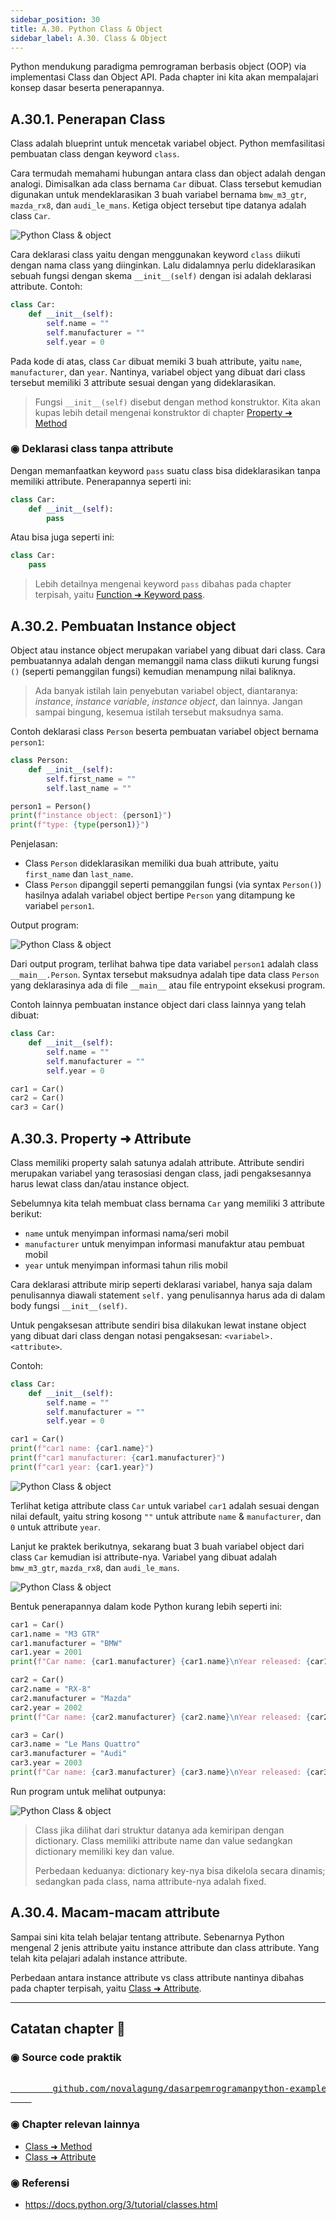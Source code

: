 ```yaml
---
sidebar_position: 30
title: A.30. Python Class & Object
sidebar_label: A.30. Class & Object
---
```


Python mendukung paradigma pemrograman berbasis object (OOP) via implementasi Class dan Object API. Pada chapter ini kita akan mempalajari konsep dasar beserta penerapannya.

## A.30.1. Penerapan Class

Class adalah blueprint untuk mencetak variabel object. Python memfasilitasi pembuatan class dengan keyword `class`.

Cara termudah memahami hubungan antara class dan object adalah dengan analogi. Dimisalkan ada class bernama `Car` dibuat. Class tersebut kemudian digunakan untuk mendeklarasikan 3 buah variabel bernama `bmw_m3_gtr`, `mazda_rx8`, dan `audi_le_mans`. Ketiga object tersebut tipe datanya adalah class `Car`.

![Python Class & object](img/class-object-1.png)

Cara deklarasi class yaitu dengan menggunakan keyword `class` diikuti dengan nama class yang diinginkan. Lalu didalamnya perlu dideklarasikan sebuah fungsi dengan skema `__init__(self)` dengan isi adalah deklarasi attribute. Contoh:

```python
class Car:
    def __init__(self):
        self.name = ""
        self.manufacturer = ""
        self.year = 0
```

Pada kode di atas, class `Car` dibuat memiki 3 buah attribute, yaitu `name`, `manufacturer`, dan `year`. Nantinya, variabel object yang dibuat dari class tersebut memiliki 3 attribute sesuai dengan yang dideklarasikan.

> Fungsi `__init__(self)` disebut dengan method konstruktor. Kita akan kupas lebih detail mengenai konstruktor di chapter [Property ➜ Method](/basic/class-method)

### ◉ Deklarasi class tanpa attribute

Dengan memanfaatkan keyword `pass` suatu class bisa dideklarasikan tanpa memiliki attribute. Penerapannya seperti ini:

```python
class Car:
    def __init__(self):
        pass
```

Atau bisa juga seperti ini:

```python
class Car:
    pass
```

> Lebih detailnya mengenai keyword `pass` dibahas pada chapter terpisah, yaitu [Function ➜ Keyword pass](/basic/function#a225-keyword-pass).

## A.30.2. Pembuatan Instance object

Object atau instance object merupakan variabel yang dibuat dari class. Cara pembuatannya adalah dengan memanggil nama class diikuti kurung fungsi `()` (seperti pemanggilan fungsi) kemudian menampung nilai baliknya.

> Ada banyak istilah lain penyebutan variabel object, diantaranya: *instance*, *instance variable*, *instance object*, dan lainnya. Jangan sampai bingung, kesemua istilah tersebut maksudnya sama.

Contoh deklarasi class `Person` beserta pembuatan variabel object bernama `person1`:

```python
class Person:
    def __init__(self):
        self.first_name = ""
        self.last_name = ""

person1 = Person()
print(f"instance object: {person1}")
print(f"type: {type(person1)}")
```

Penjelasan:

- Class `Person` dideklarasikan memiliki dua buah attribute, yaitu `first_name` dan `last_name`.
- Class `Person` dipanggil seperti pemanggilan fungsi (via syntax `Person()`) hasilnya adalah variabel object bertipe `Person` yang ditampung ke variabel `person1`.

Output program:

![Python Class & object](img/class-object-2.png)

Dari output program, terlihat bahwa tipe data variabel `person1` adalah class `__main__.Person`. Syntax tersebut maksudnya adalah tipe data class `Person` yang deklarasinya ada di file `__main__` atau file entrypoint eksekusi program.

Contoh lainnya pembuatan instance object dari class lainnya yang telah dibuat:

```python
class Car:
    def __init__(self):
        self.name = ""
        self.manufacturer = ""
        self.year = 0

car1 = Car()
car2 = Car()
car3 = Car()
```

## A.30.3. Property ➜ Attribute

Class memiliki property salah satunya adalah attribute. Attribute sendiri merupakan variabel yang terasosiasi dengan class, jadi pengaksesannya harus lewat class dan/atau instance object.

Sebelumnya kita telah membuat class bernama `Car` yang memiliki 3 attribute berikut:

- `name` untuk menyimpan informasi nama/seri mobil
- `manufacturer` untuk menyimpan informasi manufaktur atau pembuat mobil
- `year` untuk menyimpan informasi tahun rilis mobil

Cara deklarasi attribute mirip seperti deklarasi variabel, hanya saja dalam penulisannya diawali statement `self.` yang penulisannya harus ada di dalam body fungsi `__init__(self)`.

Untuk pengaksesan attribute sendiri bisa dilakukan lewat instane object yang dibuat dari class dengan notasi pengaksesan: `<variabel>.<attribute>`.

Contoh:

```python
class Car:
    def __init__(self):
        self.name = ""
        self.manufacturer = ""
        self.year = 0

car1 = Car()
print(f"car1 name: {car1.name}")
print(f"car1 manufacturer: {car1.manufacturer}")
print(f"car1 year: {car1.year}")
```

![Python Class & object](img/class-object-3.png)

Terlihat ketiga attribute class `Car` untuk variabel `car1` adalah sesuai dengan nilai default, yaitu string kosong `""` untuk attribute `name` & `manufacturer`, dan `0` untuk attribute `year`.

Lanjut ke praktek berikutnya, sekarang buat 3 buah variabel object dari class `Car` kemudian isi attribute-nya. Variabel yang dibuat adalah `bmw_m3_gtr`, `mazda_rx8`, dan `audi_le_mans`.

![Python Class & object](img/class-object-4.png)

Bentuk penerapannya dalam kode Python kurang lebih seperti ini:

```python
car1 = Car()
car1.name = "M3 GTR"
car1.manufacturer = "BMW"
car1.year = 2001
print(f"Car name: {car1.manufacturer} {car1.name}\nYear released: {car1.year}\n")

car2 = Car()
car2.name = "RX-8"
car2.manufacturer = "Mazda"
car2.year = 2002
print(f"Car name: {car2.manufacturer} {car2.name}\nYear released: {car2.year}\n")

car3 = Car()
car3.name = "Le Mans Quattro"
car3.manufacturer = "Audi"
car3.year = 2003
print(f"Car name: {car3.manufacturer} {car3.name}\nYear released: {car3.year}\n")
```

Run program untuk melihat outpunya:

![Python Class & object](img/class-object-5.png)

> Class jika dilihat dari struktur datanya ada kemiripan dengan dictionary. Class memiliki attribute name dan value sedangkan dictionary memiliki key dan value. 
>
> Perbedaan keduanya: dictionary key-nya bisa dikelola secara dinamis; sedangkan pada class, nama attribute-nya adalah fixed.

## A.30.4. Macam-macam attribute

Sampai sini kita telah belajar tentang attribute. Sebenarnya Python mengenal 2 jenis attribute yaitu instance attribute dan class attribute. Yang telah kita pelajari adalah instance attribute.

Perbedaan antara instance attribute vs class attribute nantinya dibahas pada chapter terpisah, yaitu [Class ➜ Attribute](/basic/class-attribute).

---

<div class="section-footnote">

## Catatan chapter 📑

### ◉ Source code praktik

<pre>
    <a href="https://github.com/novalagung/dasarpemrogramanpython-example/tree/master/class-object">
        github.com/novalagung/dasarpemrogramanpython-example/../class-object
    </a>
</pre>

### ◉ Chapter relevan lainnya

- [Class ➜ Method](/basic/class-method)
- [Class ➜ Attribute](/basic/class-object)

### ◉ Referensi

- https://docs.python.org/3/tutorial/classes.html

</div>
